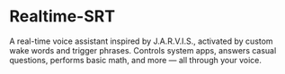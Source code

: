 # Realtime-SRT
A real-time voice assistant inspired by J.A.R.V.I.S., activated by custom wake words and trigger phrases. Controls system apps, answers casual questions, performs basic math, and more — all through your voice.
